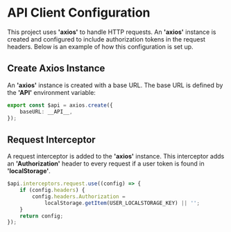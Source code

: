 # API Client Configuration

This project uses **'axios'** to handle HTTP requests. An **'axios'** instance is created and configured to include authorization tokens in the request headers. Below is an example of how this configuration is set up.

## Create Axios Instance
An **'axios'** instance is created with a base URL. The base URL is defined by the **'__API__'** environment variable:

```typescript
export const $api = axios.create({
    baseURL: __API__,
});
```

## Request Interceptor

A request interceptor is added to the **'axios'** instance. This interceptor adds an **'Authorization'** header to every request if a user token is found in **'localStorage'**.
```typescript
$api.interceptors.request.use((config) => {
    if (config.headers) {
        config.headers.Authorization =
            localStorage.getItem(USER_LOCALSTORAGE_KEY) || '';
    }
    return config;
});
```
